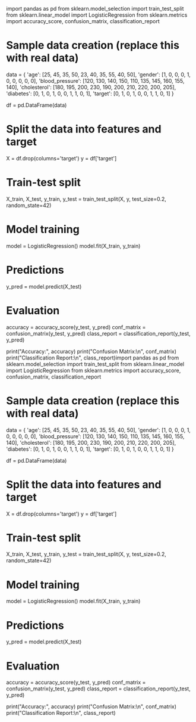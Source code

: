 import pandas as pd
from sklearn.model_selection import train_test_split
from sklearn.linear_model import LogisticRegression
from sklearn.metrics import accuracy_score, confusion_matrix, classification_report

# Sample data creation (replace this with real data)
data = {
    'age': [25, 45, 35, 50, 23, 40, 35, 55, 40, 50],
    'gender': [1, 0, 0, 0, 1, 0, 0, 0, 0, 0],
    'blood_pressure': [120, 130, 140, 150, 110, 135, 145, 160, 155, 140],
    'cholesterol': [180, 195, 200, 230, 190, 200, 210, 220, 200, 205],
    'diabetes': [0, 1, 0, 1, 0, 0, 1, 1, 0, 1],
    'target': [0, 1, 0, 1, 0, 0, 1, 1, 0, 1]
}

df = pd.DataFrame(data)

# Split the data into features and target
X = df.drop(columns='target')
y = df['target']

# Train-test split
X_train, X_test, y_train, y_test = train_test_split(X, y, test_size=0.2, random_state=42)

# Model training
model = LogisticRegression()
model.fit(X_train, y_train)

# Predictions
y_pred = model.predict(X_test)

# Evaluation
accuracy = accuracy_score(y_test, y_pred)
conf_matrix = confusion_matrix(y_test, y_pred)
class_report = classification_report(y_test, y_pred)

print("Accuracy:", accuracy)
print("Confusion Matrix:\n", conf_matrix)
print("Classification Report:\n", class_report)import pandas as pd
from sklearn.model_selection import train_test_split
from sklearn.linear_model import LogisticRegression
from sklearn.metrics import accuracy_score, confusion_matrix, classification_report

# Sample data creation (replace this with real data)
data = {
    'age': [25, 45, 35, 50, 23, 40, 35, 55, 40, 50],
    'gender': [1, 0, 0, 0, 1, 0, 0, 0, 0, 0],
    'blood_pressure': [120, 130, 140, 150, 110, 135, 145, 160, 155, 140],
    'cholesterol': [180, 195, 200, 230, 190, 200, 210, 220, 200, 205],
    'diabetes': [0, 1, 0, 1, 0, 0, 1, 1, 0, 1],
    'target': [0, 1, 0, 1, 0, 0, 1, 1, 0, 1]
}

df = pd.DataFrame(data)

# Split the data into features and target
X = df.drop(columns='target')
y = df['target']

# Train-test split
X_train, X_test, y_train, y_test = train_test_split(X, y, test_size=0.2, random_state=42)

# Model training
model = LogisticRegression()
model.fit(X_train, y_train)

# Predictions
y_pred = model.predict(X_test)

# Evaluation
accuracy = accuracy_score(y_test, y_pred)
conf_matrix = confusion_matrix(y_test, y_pred)
class_report = classification_report(y_test, y_pred)

print("Accuracy:", accuracy)
print("Confusion Matrix:\n", conf_matrix)
print("Classification Report:\n", class_report)
